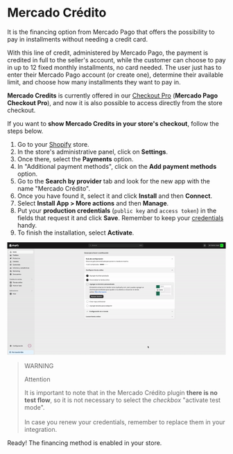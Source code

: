 # Mercado Crédito

It is the financing option from Mercado Pago that offers the possibility to pay in installments without needing a credit card.

With this line of credit, administered by Mercado Pago, the payment is credited in full to the seller's account, while the customer can choose to pay in up to 12 fixed monthly installments, no card needed. The user just has to enter their Mercado Pago account (or create one), determine their available limit, and choose how many installments they want to pay in.
 
**Mercado Credits** is currently offered in our [Checkout Pro](/developers/en/docs/shopify/integration-configuration/checkout-pro) (**Mercado Pago Checkout Pro**), and now it is also possible to access directly from the store checkout. 

If you want to **show Mercado Credits in your store's checkout**, follow the steps below.

1. Go to your [Shopify](https://accounts.shopify.com/store-login) store.
2. In the store's administrative panel, click on **Settings**.
3. Once there, select the **Payments** option. 
4. In "Additional payment methods", click on the **Add payment methods** option.
5. Go to the **Search by provider** tab and look for the new app with the name "Mercado Crédito".
6. Once you have found it, select it and click **Install** and then **Connect**.
7. Select **Install App > More actions** and then **Manage**.
8. Put your **production credentials** (`public key` and `access token`) in the fields that request it and click **Save**. Remember to keep your [credentials](/developers/en/docs/shopify/additional-content/your-integrations/credentials) handy.
9. To finish the installation, select **Activate**.

![shopify-mercado-credito](/images/shopify/mercado-credito-es.gif)

> WARNING
>
> Attention
>
> It is important to note that in the Mercado Crédito plugin **there is no test flow**, so it is not necessary to select the _checkbox_ "activate test mode".
> <br/><br/>
> In case you renew your credentials, remember to replace them in your integration.

Ready! The financing method is enabled in your store.